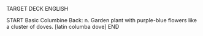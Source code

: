 TARGET DECK
ENGLISH

START
Basic
Columbine
Back: n. Garden plant with purple-blue flowers like a cluster of doves. [latin columba dove]
END

